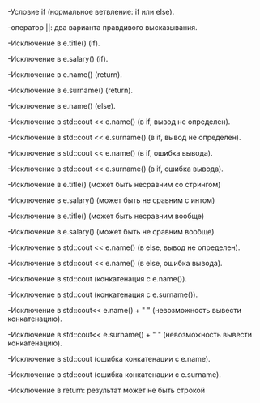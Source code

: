 -Условие if (нормальное ветвление: if или else).

-оператор ||: два варианта правдивого высказывания.

-Исключение в e.title() (if).

-Исключение в e.salary() (if).

-Исключение в e.name() (return).

-Исключение в e.surname() (return).

-Исключение в e.name() (else).

-Исключение в std::cout << e.name() (в if, вывод не определен).

-Исключение в std::cout << e.surname() (в if, вывод не определен).

-Исключение в std::cout << e.name() (в if, ошибка вывода).

-Исключение в std::cout << e.surname() (в if, ошибка вывода).

-Исключение в e.title() (может быть несравним со стрингом)

-Исключение в e.salary() (может быть не сравним с интом)

-Исключение в e.title() (может быть несравним вообще)

-Исключение в e.salary() (может быть не сравним вообще)

-Исключение в std::cout << e.name() (в else, вывод не определен).

-Исключение в std::cout << e.name() (в else, ошибка вывода).

-Исключение в std::cout (конкатенация с e.name()).

-Исключение в std::cout (конкатенация с e.surname()).

-Исключение в std::cout<< e.name() + " " (невозможность вывести конкатенацию).

-Исключение в std::cout<< e.surname() + " " (невозможность вывести конкатенацию).

-Исключение в std::cout (ошибка конкатенации с e.name).

-Исключение в std::cout (ошибка конкатенации с e.surname).

-Исключение в return: результат может не быть строкой
